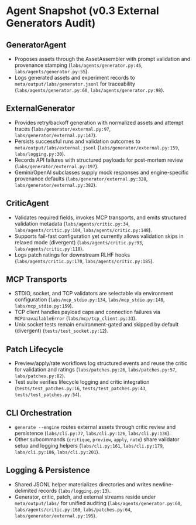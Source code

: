 # Agent Snapshot (v0.3 External Generators Audit)

## GeneratorAgent
- Proposes assets through the AssetAssembler with prompt validation and provenance stamping (`labs/agents/generator.py:45`, `labs/agents/generator.py:55`).
- Logs generated assets and experiment records to `meta/output/labs/generator.jsonl` for traceability (`labs/agents/generator.py:60`, `labs/agents/generator.py:98`).

## ExternalGenerator
- Provides retry/backoff generation with normalized assets and attempt traces (`labs/generator/external.py:97`, `labs/generator/external.py:147`).
- Persists successful runs and validation outcomes to `meta/output/labs/external.jsonl` (`labs/generator/external.py:159`, `labs/logging.py:30`).
- Records API failures with structured payloads for post-mortem review (`labs/generator/external.py:197`).
- Gemini/OpenAI subclasses supply mock responses and engine-specific provenance defaults (`labs/generator/external.py:328`, `labs/generator/external.py:382`).

## CriticAgent
- Validates required fields, invokes MCP transports, and emits structured validation metadata (`labs/agents/critic.py:34`, `labs/agents/critic.py:104`, `labs/agents/critic.py:148`).
- Supports fail-fast configuration yet currently allows validation skips in relaxed mode (divergent) (`labs/agents/critic.py:93`, `labs/agents/critic.py:118`).
- Logs patch ratings for downstream RLHF hooks (`labs/agents/critic.py:170`, `labs/agents/critic.py:185`).

## MCP Transports
- STDIO, socket, and TCP validators are selectable via environment configuration (`labs/mcp_stdio.py:134`, `labs/mcp_stdio.py:148`, `labs/mcp_stdio.py:159`).
- TCP client handles payload caps and connection failures via `MCPUnavailableError` (`labs/mcp/tcp_client.py:33`).
- Unix socket tests remain environment-gated and skipped by default (divergent) (`tests/test_socket.py:12`).

## Patch Lifecycle
- Preview/apply/rate workflows log structured events and reuse the critic for validation and ratings (`labs/patches.py:26`, `labs/patches.py:57`, `labs/patches.py:82`).
- Test suite verifies lifecycle logging and critic integration (`tests/test_patches.py:16`, `tests/test_patches.py:43`, `tests/test_patches.py:54`).

## CLI Orchestration
- `generate --engine` routes external assets through critic review and persistence (`labs/cli.py:77`, `labs/cli.py:126`, `labs/cli.py:136`).
- Other subcommands (`critique`, `preview`, `apply`, `rate`) share validator setup and logging helpers (`labs/cli.py:161`, `labs/cli.py:179`, `labs/cli.py:186`, `labs/cli.py:201`).

## Logging & Persistence
- Shared JSONL helper materializes directories and writes newline-delimited records (`labs/logging.py:13`).
- Generator, critic, patch, and external streams reside under `meta/output/labs/` for unified auditing (`labs/agents/generator.py:60`, `labs/agents/critic.py:160`, `labs/patches.py:64`, `labs/generator/external.py:195`).
